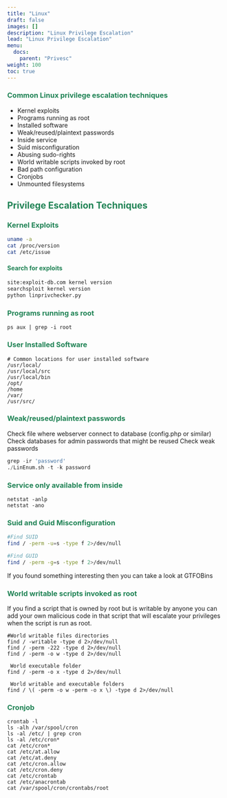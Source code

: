 ```yaml
---
title: "Linux"
draft: false
images: []
description: "Linux Privilege Escalation"
lead: "Linux Privilege Escalation"
menu:
  docs:
    parent: "Privesc"
weight: 100
toc: true
---
```


### <span style="color:#208355">Common Linux privilege escalation techniques
* Kernel exploits
* Programs running as root
* Installed software
* Weak/reused/plaintext passwords
* Inside service
* Suid misconfiguration
* Abusing sudo-rights
* World writable scripts invoked by root
* Bad path configuration
* Cronjobs
* Unmounted filesystems

## <span style="color:#208355">Privilege Escalation Techniques
### <span style="color:#208355">Kernel Exploits
```bash
uname -a
cat /proc/version
cat /etc/issue
```
#### <span style="color:#208355">Search for exploits
```bash
site:exploit-db.com kernel version
searchsploit kernel version
python linprivchecker.py 
```
### <span style="color:#208355">Programs running as root
```
ps aux | grep -i root
```
### <span style="color:#208355">User Installed Software
```
# Common locations for user installed software
/usr/local/
/usr/local/src
/usr/local/bin
/opt/
/home
/var/
/usr/src/
```
### <span style="color:#208355">Weak/reused/plaintext passwords
Check file where webserver connect to database (config.php or similar)
Check databases for admin passwords that might be reused
Check weak passwords
```python
grep -ir 'password'
./LinEnum.sh -t -k password
```
### <span style="color:#208355">Service only available from inside
```
netstat -anlp
netstat -ano
```
### <span style="color:#208355">Suid and Guid Misconfiguration
```bash
#Find SUID
find / -perm -u=s -type f 2>/dev/null

#Find GUID
find / -perm -g=s -type f 2>/dev/null
```
If you found something interesting then you can take a look at GTFOBins
### <span style="color:#208355">World writable scripts invoked as root
If you find a script that is owned by root but is writable by anyone you can add your own malicious code in that script that will escalate your privileges when the script is run as root.
```
#World writable files directories
find / -writable -type d 2>/dev/null
find / -perm -222 -type d 2>/dev/null
find / -perm -o w -type d 2>/dev/null

 World executable folder
find / -perm -o x -type d 2>/dev/null

 World writable and executable folders
find / \( -perm -o w -perm -o x \) -type d 2>/dev/null
```
### <span style="color:#208355">Cronjob
```
crontab -l
ls -alh /var/spool/cron
ls -al /etc/ | grep cron
ls -al /etc/cron*
cat /etc/cron*
cat /etc/at.allow
cat /etc/at.deny
cat /etc/cron.allow
cat /etc/cron.deny
cat /etc/crontab
cat /etc/anacrontab
cat /var/spool/cron/crontabs/root
```